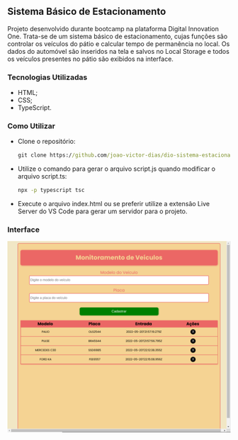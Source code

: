 ##	Sistema Básico de Estacionamento

Projeto desenvolvido durante bootcamp na plataforma Digital Innovation One. Trata-se de um sistema básico de estacionamento, cujas funções são controlar os veículos do pátio e calcular tempo de permanência no local. Os dados do automóvel são inseridos na tela e salvos no Local Storage e todos os veículos presentes no pátio são exibidos na interface. 

### Tecnologias Utilizadas

- HTML;
- CSS;
- TypeScript.

### Como Utilizar

- Clone o repositório:

  ```cmd
  git clone https://github.com/joao-victor-dias/dio-sistema-estacionamento.git
  ```

- Utilize o comando para gerar o arquivo script.js quando modificar o arquivo script.ts:

  ```cmd
  npx -p typescript tsc
  ```

- Execute o arquivo index.html ou se preferir utilize a extensão Live Server do VS Code para gerar um servidor para o projeto.

### Interface

![](./img/tela.png)